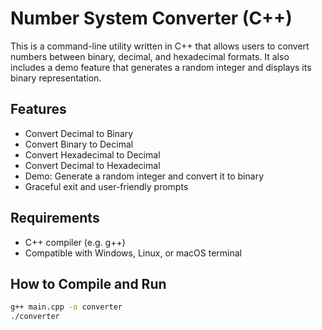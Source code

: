 # Number System Converter (C++)

This is a command-line utility written in C++ that allows users to convert numbers between binary, decimal, and hexadecimal formats. It also includes a demo feature that generates a random integer and displays its binary representation.

## Features

- Convert Decimal to Binary
- Convert Binary to Decimal
- Convert Hexadecimal to Decimal
- Convert Decimal to Hexadecimal
- Demo: Generate a random integer and convert it to binary
- Graceful exit and user-friendly prompts

## Requirements

- C++ compiler (e.g. g++)
- Compatible with Windows, Linux, or macOS terminal

## How to Compile and Run

```bash
g++ main.cpp -o converter
./converter
